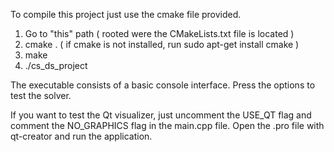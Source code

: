 
To compile this project just use the cmake file provided.

1) Go to "this" path ( rooted were the CMakeLists.txt file is located )
2) cmake . ( if cmake is not installed, run sudo apt-get install cmake )
3) make
4) ./cs_ds_project

The executable consists of a basic console interface. Press the options to test the solver.

If you want to test the Qt visualizer, just uncomment the USE_QT flag and comment the NO_GRAPHICS flag in the main.cpp file. Open the .pro file with qt-creator and run the application.